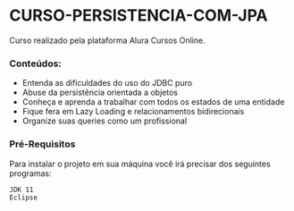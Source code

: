 # CURSO-PERSISTENCIA-COM-JPA

Curso realizado pela plataforma Alura Cursos Online.

### Conteúdos:
- Entenda as dificuldades do uso do JDBC puro
- Abuse da persistência orientada a objetos
- Conheça e aprenda a trabalhar com todos os estados de uma entidade
- Fique fera em Lazy Loading e relacionamentos bidirecionais
- Organize suas queries como um profissional

### Pré-Requisitos

Para instalar o projeto em sua máquina você irá precisar dos seguintes programas:
```
JDK 11
Eclipse 
```
